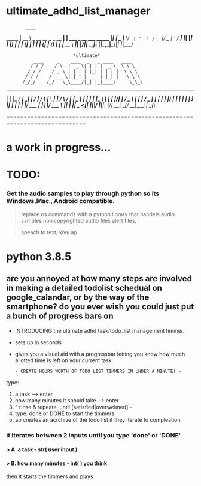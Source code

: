 # ultimate_adhd_list_manager
           ____                      
   _____  | __ ) _ __ __ _ _ __   __| | ___  _ __  ___   _____ 
  |_____| |  _ \| '__/ _` | '_ \ / _` |/ _ \| '_ \/ __| |_____|
  |_____| | |_) | | | (_| | | | | (_| | (_) | | | \__ \ |_____|
          |____/|_|  \__,_|_| |_|\__,_|\___/|_| |_|___/         

                             *ultimate*                                
              ____     _    ____  _   _ ____   ____    
             / / /    / \  |  _ \| | | |  _ \  \ \ \   
            / / /    / _ \ | | | | |_| | | | |  \ \ \  
           / / /    / ___ \| |_| |  _  | |_| |   \ \ \ 
          /_/_/    /_/   \_\____/|_| |_|____/     \_\_\ 
                                                       
  _     ___ ____ _____    __  __    _    _   _    _    ____ _____ ____  _ 
 | |   |_ _/ ___|_   _|  |  \/  |  / \  | \ | |  / \  / ___| ____|  _ \| |
 | |    | |\___ \ | |    | |\/| | / _ \ |  \| | / _ \| |  _|  _| | |_) | |
 | |___ | | ___) || |    | |  | |/ ___ \| |\  |/ ___ \ |_| | |___|  _ <|_|
 |_____|___|____/ |_|____|_|  |_/_/   \_\_| \_/_/   \_\____|_____|_| \_(_)

=============================================================================

# a work in progress...


# TODO: 

###  Get the audio samples to play through python so its Windows,Mac , Android compatible. 
> replace os commands with a python library that handels audio samples
> non copyrighted audio files alert files,

> speach to text, kivy ap 



# python 3.8.5

## are you annoyed at how many steps are involved in making a detailed todolist schedual on google_calandar, or by the way of the smartphone? do you ever wish you could just put a bunch of progress bars on 

- INTRODUCING the ultimate adhd task/todo_list management timmer. 

- sets up in seconds 

- gives you a visual aid with a progressbar letting you know how much allotted time is left on your current task. 

      - CREATE HOURS WORTH OF TODO_LIST TIMMERS IN UNDER A MINUTE! - 
type: 

1. a task --> enter
2. how many minutes it should take --> enter 
3. ^ rinse & repeate, until [satisfied|overwelmed] - 
4. type: done or DONE to start the timmers
5. ap creates an acrchive of the todo list if they iterate to compleation



### it iterates between 2 inputs until you type 'done' or 'DONE'

#### > A. a task - str( user input )
#### > B. how many minutes - int( )  you think  

then it starts the timmers and plays 
